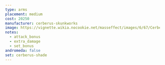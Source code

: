 ```yaml
---
type: arms
placement: medium
cost: 20250
manufacturer: cerberus-skunkworks
image: https://vignette.wikia.nocookie.net/masseffect/images/6/67/Cerberus_shade.jpg/revision/latest/scale-to-width-down/700?cb=20130308134524
notes:
  - attack_bonus
  - extra_damage
  - set_bonus
andromeda: false
set: cerberus-shade
---
```

